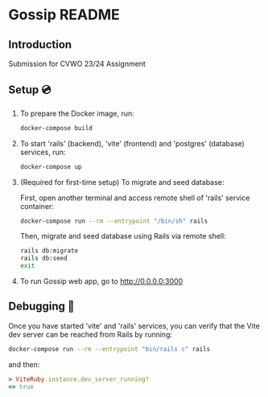 # Gossip README

## Introduction

Submission for CVWO 23/24 Assignment


## Setup 💿

1. To prepare the Docker image, run:

   ```bash
   docker-compose build
   ```

2. To start 'rails' (backend), 'vite' (frontend) and 'postgres' (database) services, run:

   ```bash
   docker-compose up
   ```

3. (Required for first-time setup) To migrate and seed database:

   First, open another terminal and access remote shell of 'rails' service container:

   ```bash
   docker-compose run --rm --entrypoint "/bin/sh" rails
   ```


   Then, migrate and seed database using Rails via remote shell:

   ```sh
   rails db:migrate
   rails db:seed
   exit
   ```

4. To run Gossip web app, go to http://0.0.0.0:3000


## Debugging 🐞

Once you have started 'vite' and 'rails' services, you can verify that the Vite dev
server can be reached from Rails by running:

```bash
docker-compose run --rm --entrypoint "bin/rails c" rails
```

and then:

```ruby
> ViteRuby.instance.dev_server_running?
=> true
```
